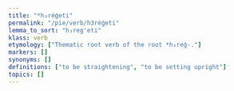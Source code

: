 ```yaml
---
title: "*h₃réǵeti"
permalink: "/pie/verb/h3réǵeti"
lemma_to_sort: "h₃reg'eti"
klass: verb
etymology: ["Thematic root verb of the root *h₃reǵ-."]
markers: []
synonyms: []
definitions: ["to be straightening", "to be setting upright"]
topics: []
---
```

